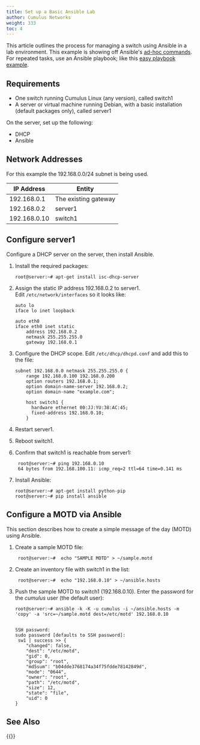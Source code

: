 ```yaml
---
title: Set up a Basic Ansible Lab
author: Cumulus Networks
weight: 333
toc: 4
---
```


This article outlines the process for managing a switch using Ansible in a lab environment. This example is showing off Ansible's [ad-hoc commands](http://docs.ansible.com/intro_adhoc.html). For repeated tasks,
use an Ansible playbook; like this [easy playbook example](/hc/en-us/articles/205014637-Ansible-Simple-Playbook-Example-with-a-Quagga-Template).

## Requirements

- One switch running Cumulus Linux (any version), called switch1
- A server or virtual machine running Debian, with a basic
    installation (default packages only), called server1

On the server, set up the following:

- DHCP
- Ansible

## Network Addresses

For this example the 192.168.0.0/24 subnet is being used.

| IP Address   | Entity               |
| ------------ | -------------------- |
| 192.168.0.1  | The existing gateway |
| 192.168.0.2  | server1              |
| 192.168.0.10 | switch1              |

## Configure server1

Configure a DHCP server on the server, then install Ansible.

1. Install the required packages:  

       root@server:~# apt-get install isc-dhcp-server

2. Assign the static IP address 192.168.0.2 to server1. Edit `/etc/network/interfaces` so it looks like:  

       auto lo
       iface lo inet loopback

       auto eth0
       iface eth0 inet static
           address 192.168.0.2
           netmask 255.255.255.0
           gateway 192.168.0.1

3. Configure the DHCP scope. Edit `/etc/dhcp/dhcpd.conf` and add this to the file:  

       subnet 192.168.0.0 netmask 255.255.255.0 {
           range 192.168.0.100 192.168.0.200
           option routers 192.168.0.1;
           option domain-name-server 192.168.0.2;
           option domain-name "example.com";
        
           host switch1 {
             hardware ethernet 00:JJ:YU:38:AC:45;
             fixed-address 192.168.0.10;
           }

4. Restart server1.

5. Reboot switch1.

6. Confirm that switch1 is reachable from server1:  

        root@server:~# ping 192.168.0.10 
        64 bytes from 192.168.100.11: icmp_req=2 ttl=64 time=0.141 ms

7. Install Ansible:

       root@server:~# apt-get install python-pip
       root@server:~# pip install ansible

## Configure a MOTD via Ansible

This section describes how to create a simple message of the day (MOTD) using Ansible.

1. Create a sample MOTD file:

        root@server:~#  echo "SAMPLE MOTD" > ~/sample.motd

2. Create an inventory file with switch1 in the list:

        root@server:~#  echo "192.168.0.10" > ~/ansible.hosts

3. Push the sample MOTD to switch1 (192.168.0.10). Enter the password for the *cumulus* user (the default user):  

       root@server:~# ansible -k -K -u cumulus -i ~/ansible.hosts -m 'copy' -a 'src=~/sample.motd dest=/etc/motd' 192.168.0.10
         
        
       SSH password:
       sudo password [defaults to SSH password]: 
        sw1 | success >> {
           "changed": false, 
           "dest": "/etc/motd", 
           "gid": 0, 
           "group": "root", 
           "md5sum": "b04dde3768174a34f75fdde78142849d", 
           "mode": "0644", 
           "owner": "root", 
           "path": "/etc/motd", 
           "size": 12, 
           "state": "file", 
           "uid": 0
       }

## See Also

{{<link url="Default-User-Name-and-Password-in-Cumulus-Linux" text="Default username and password for Cumulus Linux">}}

<!-- Comments

- 
    
    <div id="comment_204689507">
    
    <div class="comment-avatar">
    
    ![Avatar](https://secure.gravatar.com/avatar/a1680065284521a617cd455854851226?default=https%3A%2F%2Fassets.zendesk.com%2Fhc%2Fassets%2Fdefault_avatar.png&r=g)
    
    </div>
    
    <div class="comment-container">
    
    **Eoin Kenny** <span class="comment-published">August 18, 2015
    14:00</span>
    
    <div class="comment-body markdown">
    
    Should step 3 not just be:  
    ansible -k -K -u cumulus -i \~/ansible.hosts -m 'copy' -a
    'src=\~/sample.motd dest=/etc/motd' 192.168.0.12
    
    </div> -->
